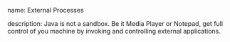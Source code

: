 name: External Processes

description: Java is not a sandbox. Be it Media Player or Notepad, get full control of you machine by invoking and controlling external applications.